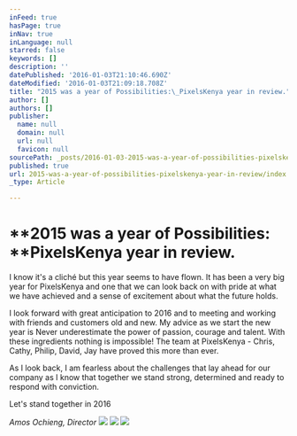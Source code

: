 ```yaml
---
inFeed: true
hasPage: true
inNav: true
inLanguage: null
starred: false
keywords: []
description: ''
datePublished: '2016-01-03T21:10:46.690Z'
dateModified: '2016-01-03T21:09:18.708Z'
title: "2015 was a year of Possibilities:\_PixelsKenya year in review."
author: []
authors: []
publisher:
  name: null
  domain: null
  url: null
  favicon: null
sourcePath: _posts/2016-01-03-2015-was-a-year-of-possibilities-pixelskenya-year-in-review.md
published: true
url: 2015-was-a-year-of-possibilities-pixelskenya-year-in-review/index.html
_type: Article

---
```

# **2015 was a year of Possibilities: ****PixelsKenya year in review.**

I know it's a cliché but this year seems to have flown. It
has been a very big year for PixelsKenya and one that we can look back on with
pride at what we have achieved and a sense of excitement about what the future
holds.

I look forward with great anticipation to 2016 and to meeting
and working with friends and customers old and new. My advice as we start the new year is Never underestimate the power of passion, courage and talent.
With these ingredients nothing is impossible! The team at PixelsKenya - Chris, Cathy, Philip, David, Jay have proved this more than ever. 

As I look back, I am fearless about the
challenges that lay ahead for our company as I know that together we stand
strong, determined and ready to respond with conviction.

Let's stand together in 2016

_Amos Ochieng, Director_
![](https://the-grid-user-content.s3-us-west-2.amazonaws.com/75371ecd-902a-40d7-b2ef-ae0321fc4aa4.png)
![](https://the-grid-user-content.s3-us-west-2.amazonaws.com/5ffa2c5b-70c8-488e-9a90-cacd441830c2.png)
![](https://the-grid-user-content.s3-us-west-2.amazonaws.com/ea68dd7c-1062-4dea-88c0-bb010bb852b2.png)